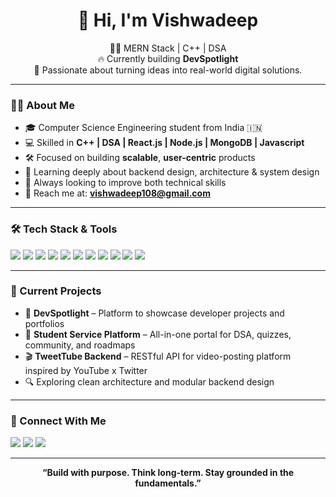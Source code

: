 <h1 align="center">👋 Hi, I'm Vishwadeep</h1>

<p align="center">
  🧑‍💻 MERN Stack | C++ | DSA <br>
  🔥 Currently building <b>DevSpotlight</b> <br>
  🌱 Passionate about turning ideas into real-world digital solutions.
</p>

---

### 👨‍💻 About Me
- 🎓 Computer Science Engineering student from India 🇮🇳
- 💻 Skilled in **C++ | DSA | React.js | Node.js | MongoDB | Javascript**
- 🛠️ Focused on building **scalable**, **user-centric** products
- 🌱 Learning deeply about backend design, architecture & system design
- 🧠 Always looking to improve both technical skills
- 📧 Reach me at: **vishwadeep108@gmail.com**

---

### 🛠️ Tech Stack & Tools
<p>
  <img src="https://img.shields.io/badge/C++-00599C?style=for-the-badge&logo=cplusplus&logoColor=white"/>
  <img src="https://img.shields.io/badge/Java-007396?style=for-the-badge&logo=java&logoColor=white"/>
  <img src="https://img.shields.io/badge/DSA-FF6F00?style=for-the-badge"/>
  <img src="https://img.shields.io/badge/React-61DAFB?style=for-the-badge&logo=react&logoColor=black"/>
  <img src="https://img.shields.io/badge/Node.js-339933?style=for-the-badge&logo=nodedotjs&logoColor=white"/>
  <img src="https://img.shields.io/badge/Express.js-000000?style=for-the-badge&logo=express&logoColor=white"/>
  <img src="https://img.shields.io/badge/JavaScript-F7DF1E?style=for-the-badge&logo=javascript&logoColor=black"/>
  <img src="https://img.shields.io/badge/MongoDB-4EA94B?style=for-the-badge&logo=mongodb&logoColor=white"/>
  <img src="https://img.shields.io/badge/MySQL-4479A1?style=for-the-badge&logo=mysql&logoColor=white"/>
  <img src="https://img.shields.io/badge/Git-F05032?style=for-the-badge&logo=git&logoColor=white"/>
  <img src="https://img.shields.io/badge/VSCode-007ACC?style=for-the-badge&logo=visual-studio-code&logoColor=white"/>
</p>

---

### 🚧 Current Projects
- 🚀 **DevSpotlight** – Platform to showcase developer projects and portfolios
- 🧠 **Student Service Platform** – All-in-one portal for DSA, quizzes, community, and roadmaps
- 🎬 **TweetTube Backend** – RESTful API for video-posting platform inspired by YouTube x Twitter
- 🔍 Exploring clean architecture and modular backend design

---

### 🔗 Connect With Me
<p>
  <a href="www.linkedin.com/in/vishwadeep-sankpal-2b3a4a279"><img src="https://img.shields.io/badge/LinkedIn-0A66C2?style=for-the-badge&logo=linkedin&logoColor=white"/></a>
  <a href="https://leetcode.com/u/vishwadeep108/"><img src="https://img.shields.io/badge/LeetCode-FFA116?style=for-the-badge&logo=leetcode&logoColor=black"/></a>
  <a href="mailto:vishwadeep108@gmail.com"><img src="https://img.shields.io/badge/Gmail-D14836?style=for-the-badge&logo=gmail&logoColor=white"/></a>
</p>

---
<p align="center"><b>“Build with purpose. Think long-term. Stay grounded in the fundamentals.”</b></p>
